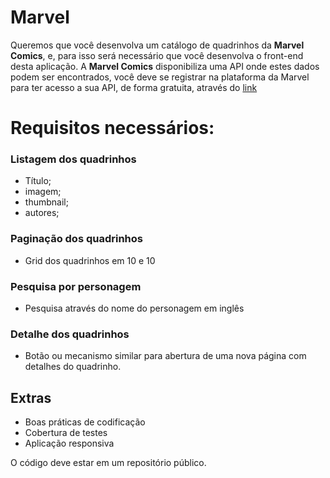 # Marvel

Queremos que você desenvolva um catálogo de quadrinhos da **Marvel Comics**, e, para isso será necessário que você desenvolva o front-end desta aplicação.
A **Marvel Comics** disponibiliza uma API onde estes dados podem ser encontrados, você deve se registrar na plataforma da Marvel para ter acesso a sua API, de forma gratuita, através do [link](https://developer.marvel.com)

# Requisitos necessários:

### Listagem dos quadrinhos
* Título;
* imagem;
* thumbnail;
* autores;

### Paginação dos quadrinhos

* Grid dos quadrinhos em 10 e 10

### Pesquisa por personagem

* Pesquisa através do nome do personagem em inglês

### Detalhe dos quadrinhos

* Botão ou mecanismo similar para abertura de uma nova página com detalhes do quadrinho.

## Extras

* Boas práticas de codificação
* Cobertura de testes
* Aplicação responsiva


O código deve estar em um repositório público.
